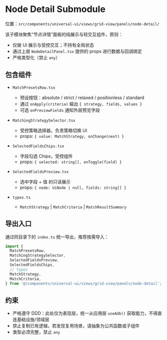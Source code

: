 # Node Detail Submodule

位置：`src/components/universal-ui/views/grid-view/panels/node-detail/`

该子模块聚焦“节点详情”面板的纯展示与轻交互组件，原则：
- 仅做 UI 展示与受控交互；不持有全局状态
- 通过上层 `NodeDetailPanel.tsx` 提供的 props 进行数据与回调绑定
- 严格类型化（禁止 `any`）

## 包含组件

- `MatchPresetsRow.tsx`
  - 预设按钮：absolute / strict / relaxed / positionless / standard
  - 通过 `onApply(criteria)` 输出 `{ strategy, fields, values }`
  - 可选 `onPreviewFields` 通知外层预览字段

- `MatchingStrategySelector.tsx`
  - 受控策略选择器，负责策略切换 UI
  - props: `{ value: MatchStrategy, onChange(next) }`

- `SelectedFieldsChips.tsx`
  - 字段勾选 Chips，受控组件
  - props: `{ selected: string[], onToggle(field) }`

- `SelectedFieldsPreview.tsx`
  - 选中字段 + 值 的只读展示
  - props: `{ node: UiNode | null, fields: string[] }`

- `types.ts`
  - `MatchStrategy` | `MatchCriteria` | `MatchResultSummary`

## 导出入口

通过同目录下的 `index.ts` 统一导出，推荐按需导入：

```ts
import {
  MatchPresetsRow,
  MatchingStrategySelector,
  SelectedFieldsPreview,
  SelectedFieldsChips,
  // types
  MatchStrategy,
  MatchCriteria,
} from '@/components/universal-ui/views/grid-view/panels/node-detail';
```

## 约束

- 严格遵守 DDD：此处仅为表现层，统一从应用层 `useAdb()` 获取能力，不得直连基础设施/领域层
- 禁止复制已有逻辑，若发现复用场景，请抽象为公共函数或子组件
- 类型必须完整，禁止 `any`
